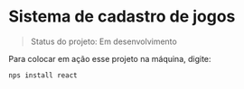 <h1>Sistema de cadastro de jogos</h1>

> Status do projeto: Em desenvolvimento

Para colocar em ação esse projeto na máquina, digite:

```
nps install react
```
